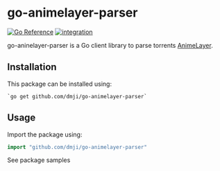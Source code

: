 # go-animelayer-parser

[![Go Reference](https://pkg.go.dev/badge/github.com/dmji/go-animelayer-parser.svg)](https://pkg.go.dev/github.com/dmji/go-animelayer-parser)
[![integration](https://github.com/dmji/go-animelayer-parser/actions/workflows/integration.yml/badge.svg)](https://github.com/dmji/go-animelayer-parser/actions/workflows/integration.yml)

go-aninelayer-parser is a Go client library to parse torrents [AnimeLayer](https://animelayer.ru/).

## Installation

This package can be installed using:

    `go get github.com/dmji/go-animelayer-parser`

## Usage

Import the package using:

```go
import "github.com/dmji/go-animelayer-parser"
```

See package samples
